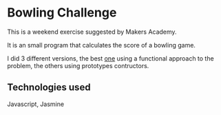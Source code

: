 
Bowling Challenge
=================
This is a weekend exercise suggested by Makers Academy. 

It is an small program that calculates the score of a bowling game.

I did 3 different versions,  the best [one](https://github.com/gerard-morera/bowling-challenge/blob/master/src/GetScore.js) using a functional approach to the problem, the others using prototypes contructors.

## Technologies used

Javascript, Jasmine
